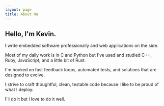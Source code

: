 ```yaml
---
layout: page
title: About Me
---
```


## Hello, I'm Kevin.

I write embedded software professionally and web applications on the side.

Most of my daily work is in C and Python but I've used and studied C++, Ruby,
JavaScript, and a little bit of Rust.

I'm hooked on fast feedback loops, automated tests, and solutions that are
designed to evolve.

I strive to craft thoughtful, clean, testable code because I like to be proud of
what I deploy.

I'll do it but I love to do it well.
